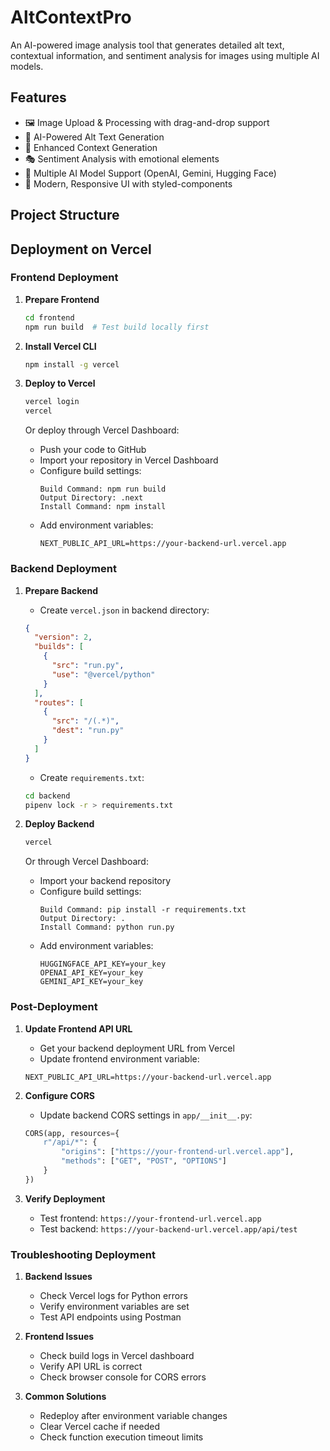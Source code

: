 # AltContextPro

An AI-powered image analysis tool that generates detailed alt text, contextual information, and sentiment analysis for images using multiple AI models.

## Features

- 🖼️ Image Upload & Processing with drag-and-drop support
- 🤖 AI-Powered Alt Text Generation
- 📝 Enhanced Context Generation
- 🎭 Sentiment Analysis with emotional elements
- 🔄 Multiple AI Model Support (OpenAI, Gemini, Hugging Face)
- 🎨 Modern, Responsive UI with styled-components

## Project Structure

## Deployment on Vercel

### Frontend Deployment

1. **Prepare Frontend**
   ```bash
   cd frontend
   npm run build  # Test build locally first
   ```

2. **Install Vercel CLI**
   ```bash
   npm install -g vercel
   ```

3. **Deploy to Vercel**
   ```bash
   vercel login
   vercel
   ```

   Or deploy through Vercel Dashboard:
   - Push your code to GitHub
   - Import your repository in Vercel Dashboard
   - Configure build settings:
     ```
     Build Command: npm run build
     Output Directory: .next
     Install Command: npm install
     ```
   - Add environment variables:
     ```
     NEXT_PUBLIC_API_URL=https://your-backend-url.vercel.app
     ```

### Backend Deployment

1. **Prepare Backend**
   - Create `vercel.json` in backend directory:
   ```json:backend/vercel.json
   {
     "version": 2,
     "builds": [
       {
         "src": "run.py",
         "use": "@vercel/python"
       }
     ],
     "routes": [
       {
         "src": "/(.*)",
         "dest": "run.py"
       }
     ]
   }
   ```

   - Create `requirements.txt`:
   ```bash
   cd backend
   pipenv lock -r > requirements.txt
   ```

2. **Deploy Backend**
   ```bash
   vercel
   ```

   Or through Vercel Dashboard:
   - Import your backend repository
   - Configure build settings:
     ```
     Build Command: pip install -r requirements.txt
     Output Directory: .
     Install Command: python run.py
     ```
   - Add environment variables:
     ```
     HUGGINGFACE_API_KEY=your_key
     OPENAI_API_KEY=your_key
     GEMINI_API_KEY=your_key
     ```

### Post-Deployment

1. **Update Frontend API URL**
   - Get your backend deployment URL from Vercel
   - Update frontend environment variable:
   ```
   NEXT_PUBLIC_API_URL=https://your-backend-url.vercel.app
   ```

2. **Configure CORS**
   - Update backend CORS settings in `app/__init__.py`:
   ```python
   CORS(app, resources={
       r"/api/*": {
           "origins": ["https://your-frontend-url.vercel.app"],
           "methods": ["GET", "POST", "OPTIONS"]
       }
   })
   ```

3. **Verify Deployment**
   - Test frontend: `https://your-frontend-url.vercel.app`
   - Test backend: `https://your-backend-url.vercel.app/api/test`

### Troubleshooting Deployment

1. **Backend Issues**
   - Check Vercel logs for Python errors
   - Verify environment variables are set
   - Test API endpoints using Postman

2. **Frontend Issues**
   - Check build logs in Vercel dashboard
   - Verify API URL is correct
   - Check browser console for CORS errors

3. **Common Solutions**
   - Redeploy after environment variable changes
   - Clear Vercel cache if needed
   - Check function execution timeout limits

